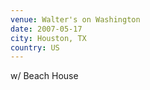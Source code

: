 ```yaml
---
venue: Walter's on Washington
date: 2007-05-17
city: Houston, TX
country: US
---
```


w/ Beach House